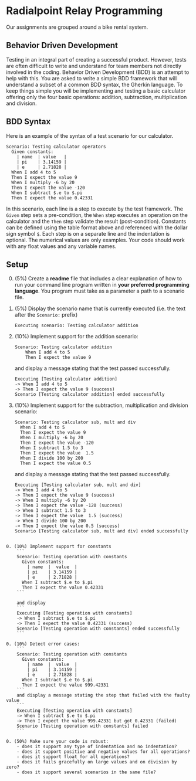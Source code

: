 # Radialpoint Relay Programming
Our assignments are grouped around a bike rental system.

## Behavior Driven Development
Testing in an integral part of creating a successful product.  However, tests are often difficult to write and understand for team members not directly involved in the coding.  Behavior Driven Development (BDD) is an attempt to help with this.  You are asked to write a simple BDD framework that will understand a subset of a common BDD syntax, the Gherkin language.  To keep things simple you will be implementing and testing a basic calculator offering only the four basic operations: addition, subtraction, multiplication and division.

## BDD Syntax
Here is an example of the syntax of a test scenario for our calculator.

```
Scenario: Testing calculator operators
  Given constants:
    | name  | value   |
    | pi    | 3.14159 |
    | e     | 2.71828 |
  When I add 4 to 5
  Then I expect the value 9
  When I multiply -6 by 20
  Then I expect the value -120
  When I subtract $.e to $.pi
  Then I expect the value 0.42331
```

In this scenario, each line is a step to execute by the test framework.  The `Given` step sets a pre-condition, the `When` step executes an operation on the calculator and the `Then` step validate the result (post-condition).  Constants can be defined using the table format above and referenced with the dollar sign symbol `$`.  Each step is on a separate line and the indentation is optional.  The numerical values are only examples.  Your code should work with any float values and any variable names.

## Setup
0. (5%) Create a **readme** file that includes a clear explanation of how to run your command line program written in **your preferred programming language**.  You program must take as a parameter a path to a scenario file.

0. (5%) Display the scenario name that is currently executed (i.e. the text after the `Scenario:` prefix)
    ```
    Executing scenario: Testing calculator addition
    ```

0. (10%) Implement support for the addition scenario:
    ```
    Scenario: Testing calculator addition
        When I add 4 to 5
        Then I expect the value 9
    ```
    and display a message stating that the test passed successfully.
    ```
    Executing [Testing calculator addition]
    -> When I add 4 to 5
    -> Then I expect the value 9 (success)
    Scenario [Testing calculator addition] ended successfully
    ```

0. (10%) Implement support for the subtraction, multiplication and division scenario:
    ```
    Scenario: Testing calculator sub, mult and div
      When I add 4 to 5
      Then I expect the value 9
      When I multiply -6 by 20
      Then I expect the value -120
      When I subtract 1.5 to 3
      Then I expect the value  1.5
      When I divide 100 by 200
      Then I expect the value 0.5
    ```

    and display a message stating that the test passed successfully.
    ```
    Executing [Testing calculator sub, mult and div]
    -> When I add 4 to 5
    -> Then I expect the value 9 (success)
    -> When I multiply -6 by 20
    -> Then I expect the value -120 (success)
    -> When I subtract 1.5 to 3
    -> Then I expect the value  1.5 (success)
    -> When I divide 100 by 200
    -> Then I expect the value 0.5 (success)
    Scenario [Testing calculator sub, mult and div] ended successfully
```

0. (10%) Implement support for constants
    ```
    Scenario: Testing operation with constants
      Given constants:
        | name  |  value  |
        | pi    | 3.14159 |
        | e     | 2.71828 |
      When I subtract $.e to $.pi
      Then I expect the value 0.42331
    ```

    and display
    ```
    Executing [Testing operation with constants]
    -> When I subtract $.e to $.pi
    -> Then I expect the value 0.42331 (success)
    Scenario [Testing operation with constants] ended successfully
    ```

0. (10%) Detect error cases:
    ```
    Scenario: Testing operation with constants
      Given constants:
        | name  |  value  |
        | pi    | 3.14159 |
        | e     | 2.71828 |
      When I subtract $.e to $.pi
      Then I expect the value 999.42331
    ```
    and display a message stating the step that failed with the faulty value
    ```
    Executing [Testing operation with constants]
    -> When I subtract $.e to $.pi
    -> Then I expect the value 999.42331 but got 0.42331 (failed)
    Scenario [Testing operation with constants] failed
    ```

0. (50%) Make sure your code is robust:
    - does it support any type of indentation and no indentation?
    - does it support positive and negative values for all operations?
    - does it support float for all operations?
    - does it fails gracefully on large values and on division by zero?
    - does it support several scenarios in the same file?

